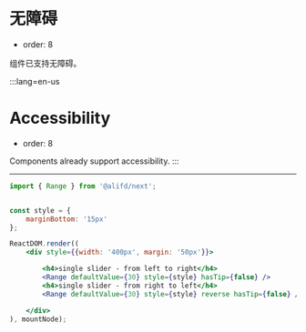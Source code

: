 # 无障碍

- order: 8

组件已支持无障碍。

:::lang=en-us
# Accessibility

- order: 8

Components already support accessibility.
:::

---

````jsx
import { Range } from '@alifd/next';


const style = {
    marginBottom: '15px'
};

ReactDOM.render((
    <div style={{width: '400px', margin: '50px'}}>

        <h4>single slider - from left to right</h4>
        <Range defaultValue={30} style={style} hasTip={false} />
        <h4>single slider - from right to left</h4>
        <Range defaultValue={30} style={style} reverse hasTip={false} />

    </div>
), mountNode);
````